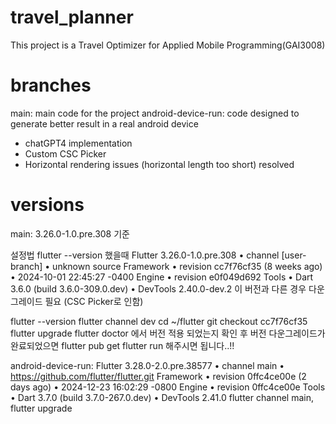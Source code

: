 # travel_planner

This project is a Travel Optimizer for Applied Mobile Programming(GAI3008)

# branches

main: main code for the project
android-device-run: code designed to generate better result in a real android device 
- chatGPT4 implementation
- Custom CSC Picker
- Horizontal rendering issues (horizontal length too short) resolved

# versions

main: 3.26.0-1.0.pre.308 기준

설정법
flutter --version 했을때
Flutter 3.26.0-1.0.pre.308 • channel [user-branch] • unknown source
Framework • revision cc7f76cf35 (8 weeks ago) • 2024-10-01 22:45:27 -0400
Engine • revision e0f049d692
Tools • Dart 3.6.0 (build 3.6.0-309.0.dev) • DevTools 2.40.0-dev.2
이 버전과 다른 경우 다운그레이드 필요 (CSC Picker로 인함)

flutter --version
flutter channel dev
cd ~/flutter
git checkout cc7f76cf35
flutter upgrade
flutter doctor 에서 버전 적용 되었는지 확인 후 버전 다운그레이드가 완료되었으면
flutter pub get
flutter run
해주시면 됩니다..!!

android-device-run: Flutter 3.28.0-2.0.pre.38577 • channel main • https://github.com/flutter/flutter.git
Framework • revision 0ffc4ce00e (2 days ago) • 2024-12-23 16:02:29 -0800
Engine • revision 0ffc4ce00e
Tools • Dart 3.7.0 (build 3.7.0-267.0.dev) • DevTools 2.41.0
flutter channel main, flutter upgrade



